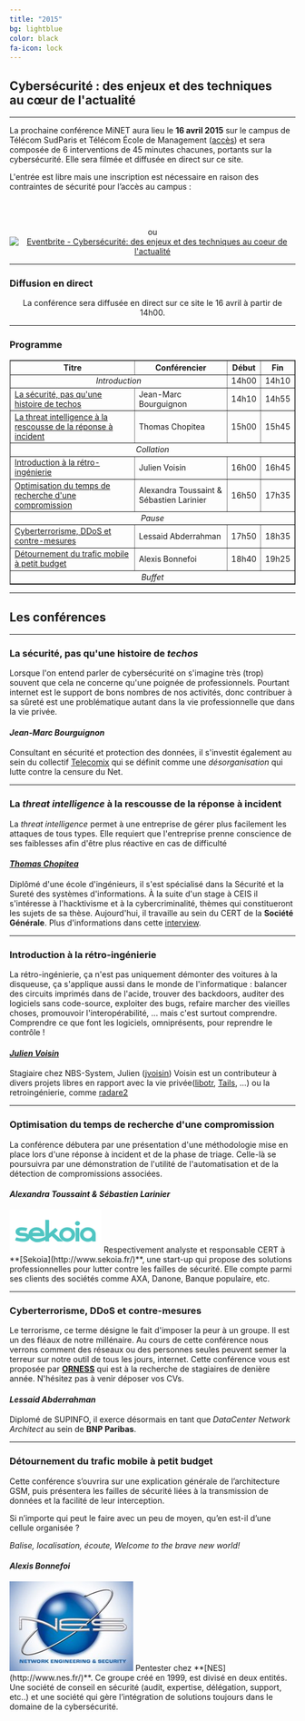 ```yaml
---
title: "2015"
bg: lightblue
color: black
fa-icon: lock
---
```


## Cybersécurité : des enjeux et des techniques<br>au cœur de l'actualité

-------------------------


La prochaine conférence MiNET aura lieu le **16 avril 2015** sur le campus de Télécom SudParis et Télécom École de Management ([accès](#accès)) et sera composée de 6 interventions de 45 minutes chacunes, portants sur la cybersécurité. Elle sera filmée et diffusée en direct sur ce site.

L'entrée est libre mais une inscription est nécessaire en raison des contraintes de sécurité pour l’accès au campus :

<center><a href="https://conference.minet.net/inscription/">
<span class="fa-stack subtlecircle" style="font-size:40px; background:rgba(255,255,255,0.1)">
  <i class="fa fa-circle fa-stack-2x text-white"></i>
  <i class="fa fa-user-plus fa-stack-1x"></i>
</span>
</a><br>ou<br><a href="http://www.eventbrite.fr/e/billets-cybersecurite-des-enjeux-et-des-techniques-au-coeur-de-lactualite-16433971451?ref=ebtn" target="_blank"><img src="https://www.eventbrite.fr/custombutton?eid=16433971451" alt="Eventbrite - Cybersécurité: des enjeux et des techniques au coeur de l&#39;actualité" /></a></center>

-------------------------

### <i class="fa fa-video-camera"></i> Diffusion en direct

<center>La conférence sera diffusée en direct sur ce site le 16 avril à partir de 14h00.</center>

-------------------------

### <i class="fa fa-calendar"></i> Programme

<center>
<table border="1">
   <tr>
       <th><strong>Titre</strong></th>
       <th><strong>Conférencier</strong></th>
       <th><strong>Début</strong></th>
       <th><strong>Fin</strong></th>
   </tr>
   <tr>
       <td colspan="2"><em><center>Introduction</center></em></td>
       <td>14h00</td>
       <td>14h10</td>
   </tr>
   <tr>
       <td><a href="#la-scurit-pas-quune-histoire-de-techos">La sécurité, pas qu'une histoire de techos</a></td>
       <td>Jean-Marc Bourguignon</td>
       <td>14h10</td>
       <td>14h55</td>
   </tr>
   <tr>
       <td><a href="#la-threat-intelligence--la-rescousse-de-la-rponse--incident">La threat intelligence à la rescousse de la réponse à incident</a></td>
       <td>Thomas Chopitea</td>
       <td>15h00</td>
       <td>15h45</td>
   </tr>
   <tr>
       <td colspan="4"><em><center>Collation</center></em></td>
   </tr>
      <tr>
       <td><a href="#introduction--la-rtro-ingnierie">Introduction à la rétro-ingénierie</a></td>
       <td>Julien Voisin</td>
       <td>16h00</td>
       <td>16h45</td>
   </tr>
   <tr>
       <td><a href="#optimisation-du-temps-de-recherche-dune-compromission">Optimisation du temps de recherche d'une compromission</a></td>
       <td>Alexandra Toussaint & Sébastien Larinier</td>
       <td>16h50</td>
       <td>17h35</td>
   </tr>
      <tr>
       <td colspan="4"><em><center>Pause</center></em></td>
   </tr>
   <tr>
   <td><a href="#cyberterrorisme-ddos-et-contre-mesures">Cyberterrorisme, DDoS et contre-mesures</a></td>
       <td>Lessaid Abderrahman</td>
       <td>17h50</td>
       <td>18h35</td>
   </tr>
   <tr>
       <td><a href="#dtournement-du-trafic-mobile--petit-budget">Détournement du trafic mobile à petit budget</a></td>
       <td>Alexis Bonnefoi</td>
       <td>18h40</td>
       <td>19h25</td>
   </tr>
   <tr>
       <td colspan="4"><em><center>Buffet</center></em></td>
   </tr>
</table>
</center>

-------------------------

## Les conférences

-------------------------

### La sécurité, pas qu'une histoire de *techos*

Lorsque l'on entend parler de cybersécurité on s'imagine très (trop) souvent que cela ne concerne qu'une poignée de professionnels. Pourtant internet est le support de bons nombres de nos activités, donc contribuer à sa sûreté est une problématique autant dans la vie professionnelle que dans la vie privée.

#### *Jean-Marc Bourguignon*

Consultant en sécurité et protection des données, il s'investit également au sein du collectif [Telecomix](https://fr.wikipedia.org/wiki/Telecomix) qui se définit comme une *désorganisation* qui lutte contre la censure du Net.

-------------------------------------------

### La *threat intelligence* à la rescousse de la réponse à incident

La *threat intelligence* permet à une entreprise de gérer plus facilement les attaques de tous types. Elle requiert que l'entreprise prenne conscience de ses faiblesses afin d'être plus réactive en cas de difficulté

#### *[Thomas Chopitea](http://tomchop.me/)*

Diplômé d'une école d'ingénieurs, il s'est spécialisé dans la Sécurité et la Sureté des systèmes d'informations. À la suite d'un stage à CEIS il s'intéresse à l'hacktivisme et à la cybercriminalité, thèmes qui constitueront les sujets de sa thèse. Aujourd'hui, il travaille au sein du CERT de la **Société Générale**. Plus d'informations dans cette [interview](http://www.cyber-securite.fr/2013/11/27/interview-rencontre-avec-thomas-chopitea-tomchop-cert-societe-generale-certsg/).

-------------------------------------------

### Introduction à la rétro-ingénierie

La rétro-ingénierie, ça n'est pas uniquement démonter des voitures à la disqueuse, ça s'applique aussi dans le monde de l'informatique : balancer des circuits imprimés dans de l'acide, trouver des backdoors, auditer des logiciels sans code-source, exploiter des bugs, refaire marcher des vieilles choses, promouvoir l'interopérabilité, ... mais c'est surtout comprendre. Comprendre ce que font les logiciels, omniprésents, pour reprendre le contrôle !

#### *[Julien Voisin](http://dustri.org/)*

Stagiaire chez NBS-System, Julien ([jvoisin]( http://dustri.org )) Voisin est un contributeur à divers projets libres en rapport avec la
vie privée([libotr]( https://otr.im ), [Tails](https://tails.boum.org), …) ou la retroingénierie, comme [radare2]( http://rada.re )

--------------------------------------------

### Optimisation du temps de recherche d'une compromission

La conférence débutera par une présentation d'une méthodologie mise en place lors d'une réponse à incident et de la phase de triage. Celle-là se poursuivra par une démonstration de l'utilité de l'automatisation et de la détection de compromissions associées.

#### *Alexandra Toussaint &amp; Sébastien Larinier*

<img class="right" width="162" height="76" src="img/sekoia.png">
Respectivement analyste et responsable CERT à **[Sekoia](http://www.sekoia.fr/)**, une start-up qui propose des solutions professionnelles pour lutter contre les failles de sécurité. Elle compte parmi ses clients des sociétés comme AXA, Danone, Banque populaire, etc.

--------------------------------------------

### Cyberterrorisme, DDoS et contre-mesures

Le terrorisme, ce terme désigne le fait d'imposer la peur à un groupe. Il est un des fléaux de notre millénaire. Au cours de cette conférence nous verrons comment des réseaux ou des personnes seules peuvent semer la terreur sur notre outil de tous les jours, internet.
Cette conférence vous est proposée par **[ORNESS](http://www.orness.com)** qui est à la recherche de stagiaires de denière année. N'hésitez pas à venir déposer vos CVs.

#### *Lessaid Abderrahman*

Diplomé de SUPINFO, il exerce désormais en tant que *DataCenter Network Architect* au sein de **BNP Paribas**. 

---------------------------------------------

### Détournement du trafic mobile à petit budget

Cette conférence s’ouvrira sur une explication générale de l’architecture GSM, puis présentera les failles de sécurité liées à la transmission de données et la facilité de leur interception.

Si n’importe qui peut le faire avec un peu de moyen, qu’en est-il d’une cellule organisée ?

*Balise, localisation, écoute, Welcome to the brave new world!*

#### *Alexis Bonnefoi*

<img class="right" width="218" height="158" src="img/nes.jpg">
Pentester chez **[NES](http://www.nes.fr/)**. Ce groupe créé en 1999, est divisé en deux entités. Une société de conseil en sécurité (audit, expertise, délégation, support, etc..) et une société qui gère l’intégration de solutions toujours dans le domaine de la cybersécurité.
